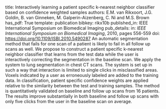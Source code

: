title: Interactively learning a patient specific k-nearest neighbor classifier based on confidence weighted samples
authors: E.M. van Rikxoort, J.G. Goldin, B. van Ginneken, M. Galperin-Aizenberg, C. Ni and M.S. Brown
has_pdf: True
template: publication
bibkey: rikx10b
published_in: IEEE International Symposium on Biomedical Imaging
pub_details: in: <i>IEEE International Symposium on Biomedical Imaging</i>, 2010, pages 556-559
doi: https://doi.org/10.1109/ISBI.2010.5490287
An automatic segmentation method that fails for one scan of a patient is likely to fail in all follow up scans as well. We propose to construct a patient specific k-nearest neighbor classifier that learns from the test data while the user is interactively correcting the segmentation in the baseline scan. We apply the system to lung segmentation in chest CT scans. The system is set up in such a way that interaction is limited to single clicks in misclassified areas. Voxels indicated by a user as erroneously labeled are added to the training data. In classification, patient specific confidence weights are applied relative to the similarity between the test and training samples. The method is quantitatively validated on baseline and follow up scans from 16 patients. The results improve substantially in both baseline and follow up scans with only five clicks from the user in the baseline scan on average.

